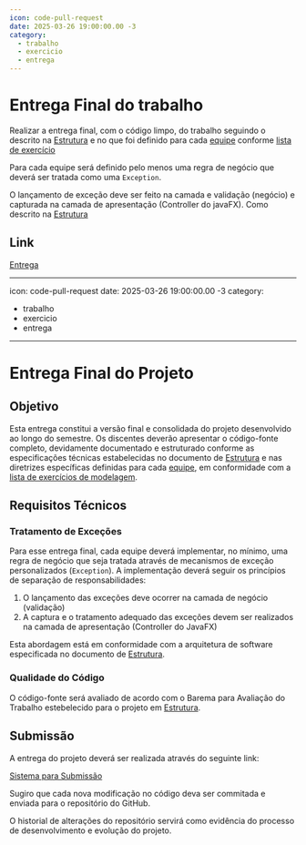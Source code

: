 ```yaml
---
icon: code-pull-request
date: 2025-03-26 19:00:00.00 -3
category:
  - trabalho
  - exercicio
  - entrega
---
```


# Entrega Final do trabalho

Realizar a entrega final, com o código limpo, do trabalho seguindo o descrito na [Estrutura](../../11_Trabalho.md) e no que foi definido para cada [equipe](./equipes.md) conforme [lista de exercício](../09_exercicio_modelagem_listas.md)


Para cada equipe será definido pelo menos uma regra de negócio que deverá ser tratada como uma `Exception`. 

O lançamento de exceção deve ser feito na camada e validação (negócio) e capturada na camada de apresentação (Controller do javaFX). Como descrito na [Estrutura](../../11_Trabalho.md)




## Link
[Entrega](https://classroom.github.com/a/j3DkLP8S)






---
icon: code-pull-request
date: 2025-03-26 19:00:00.00 -3
category:
  - trabalho
  - exercicio
  - entrega
---

# Entrega Final do Projeto

## Objetivo

Esta entrega constitui a versão final e consolidada do projeto desenvolvido ao longo do semestre. Os discentes deverão apresentar o código-fonte completo, devidamente documentado e estruturado conforme as especificações técnicas estabelecidas no documento de [Estrutura](../../11_Trabalho.md) e nas diretrizes específicas definidas para cada [equipe](./equipes.md), em conformidade com a [lista de exercícios de modelagem](../09_exercicio_modelagem_listas.md).

## Requisitos Técnicos

### Tratamento de Exceções

Para esse entrega final, cada equipe deverá implementar, no mínimo, uma regra de negócio que seja tratada através de mecanismos de exceção personalizados (`Exception`). A implementação deverá seguir os princípios de separação de responsabilidades:

1. O lançamento das exceções deve ocorrer na camada de negócio (validação)
2. A captura e o tratamento adequado das exceções devem ser realizados na camada de apresentação (Controller do JavaFX)

Esta abordagem está em conformidade com a arquitetura de software especificada no documento de [Estrutura](../../11_Trabalho.md).

### Qualidade do Código

O código-fonte será avaliado de acordo com o Barema para Avaliação do Trabalho estebelecido para o projeto em [Estrutura](../../11_Trabalho.md).


## Submissão

A entrega do projeto deverá ser realizada através do seguinte link:

[Sistema para Submissão](https://classroom.github.com/a/IbWSqz_e)

Sugiro que cada nova modificação no código deva ser commitada e enviada para o repositório do GitHub. 

O historial de alterações do repositório servirá como evidência do processo de desenvolvimento e evolução do projeto. 

